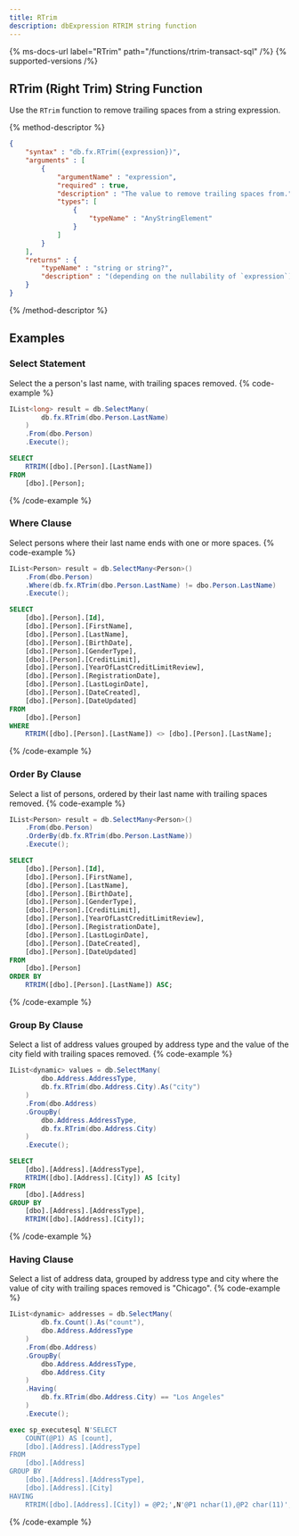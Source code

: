 ```yaml
---
title: RTrim
description: dbExpression RTRIM string function
---
```


{% ms-docs-url label="RTrim" path="/functions/rtrim-transact-sql" /%}
{% supported-versions /%}

## RTrim (Right Trim) String Function

Use the `RTrim` function to remove trailing spaces from a string expression.

{% method-descriptor %}
```json
{
    "syntax" : "db.fx.RTrim({expression})",
    "arguments" : [
        {
            "argumentName" : "expression",
            "required" : true,
            "description" : "The value to remove trailing spaces from.",
            "types": [
                { 
                    "typeName" : "AnyStringElement"
                }
            ]
        }           
    ],
    "returns" : { 
        "typeName" : "string or string?",
		"description" : "(depending on the nullability of `expression`)"
    }
}
```
{% /method-descriptor %}

## Examples
### Select Statement
Select the a person's last name, with trailing spaces removed.
{% code-example %}
```csharp
IList<long> result = db.SelectMany(
		db.fx.RTrim(dbo.Person.LastName)
	)
	.From(dbo.Person)
	.Execute();
```
```sql
SELECT
	RTRIM([dbo].[Person].[LastName])
FROM
	[dbo].[Person];
```
{% /code-example %}

### Where Clause
Select persons where their last name ends with one or more spaces.
{% code-example %}
```csharp
IList<Person> result = db.SelectMany<Person>()
    .From(dbo.Person)
	.Where(db.fx.RTrim(dbo.Person.LastName) != dbo.Person.LastName)
	.Execute();
```
```sql
SELECT
	[dbo].[Person].[Id],
	[dbo].[Person].[FirstName],
	[dbo].[Person].[LastName],
	[dbo].[Person].[BirthDate],
	[dbo].[Person].[GenderType],
	[dbo].[Person].[CreditLimit],
	[dbo].[Person].[YearOfLastCreditLimitReview],
	[dbo].[Person].[RegistrationDate],
	[dbo].[Person].[LastLoginDate],
	[dbo].[Person].[DateCreated],
	[dbo].[Person].[DateUpdated]
FROM
	[dbo].[Person]
WHERE
	RTRIM([dbo].[Person].[LastName]) <> [dbo].[Person].[LastName];
```
{% /code-example %}

### Order By Clause
Select a list of persons, ordered by their last name with trailing spaces removed.
{% code-example %}
```csharp
IList<Person> result = db.SelectMany<Person>()
	.From(dbo.Person)
	.OrderBy(db.fx.RTrim(dbo.Person.LastName))
	.Execute();
```
```sql
SELECT
	[dbo].[Person].[Id],
	[dbo].[Person].[FirstName],
	[dbo].[Person].[LastName],
	[dbo].[Person].[BirthDate],
	[dbo].[Person].[GenderType],
	[dbo].[Person].[CreditLimit],
	[dbo].[Person].[YearOfLastCreditLimitReview],
	[dbo].[Person].[RegistrationDate],
	[dbo].[Person].[LastLoginDate],
	[dbo].[Person].[DateCreated],
	[dbo].[Person].[DateUpdated]
FROM
	[dbo].[Person]
ORDER BY
	RTRIM([dbo].[Person].[LastName]) ASC;
```
{% /code-example %}

### Group By Clause
Select a list of address values grouped by address type and the value of the city field with trailing spaces removed.
{% code-example %}
```csharp
IList<dynamic> values = db.SelectMany(
		dbo.Address.AddressType,
		db.fx.RTrim(dbo.Address.City).As("city")
	)
	.From(dbo.Address)
	.GroupBy(
		dbo.Address.AddressType,
		db.fx.RTrim(dbo.Address.City)
	)
	.Execute();
```
```sql
SELECT
	[dbo].[Address].[AddressType],
	RTRIM([dbo].[Address].[City]) AS [city]
FROM
	[dbo].[Address]
GROUP BY
	[dbo].[Address].[AddressType],
	RTRIM([dbo].[Address].[City]);
```
{% /code-example %}

### Having Clause
Select a list of address data, grouped by address type and city where the value of city with trailing spaces removed
is "Chicago".
{% code-example %}
```csharp
IList<dynamic> addresses = db.SelectMany(
		db.fx.Count().As("count"),
		dbo.Address.AddressType
	)
	.From(dbo.Address)
	.GroupBy(
		dbo.Address.AddressType,
		dbo.Address.City
	)
	.Having(
		db.fx.RTrim(dbo.Address.City) == "Los Angeles"
	)
	.Execute();
```
```sql
exec sp_executesql N'SELECT
	COUNT(@P1) AS [count],
	[dbo].[Address].[AddressType]
FROM
	[dbo].[Address]
GROUP BY
	[dbo].[Address].[AddressType],
	[dbo].[Address].[City]
HAVING
	RTRIM([dbo].[Address].[City]) = @P2;',N'@P1 nchar(1),@P2 char(11)',@P1=N'*',@P2='Los Angeles'
```
{% /code-example %}


